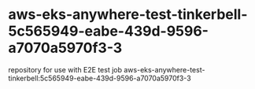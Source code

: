 # aws-eks-anywhere-test-tinkerbell-5c565949-eabe-439d-9596-a7070a5970f3-3
repository for use with E2E test job aws-eks-anywhere-test-tinkerbell:5c565949-eabe-439d-9596-a7070a5970f3-3
